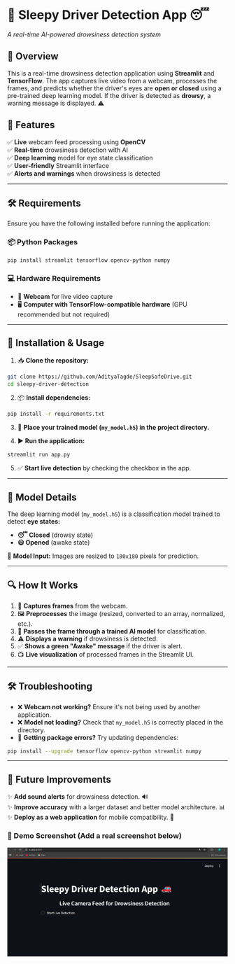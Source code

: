 # 🚗 Sleepy Driver Detection App 😴
_A real-time AI-powered drowsiness detection system_

## 📝 Overview
This is a real-time drowsiness detection application using **Streamlit** and **TensorFlow**. The app captures live video from a webcam, processes the frames, and predicts whether the driver's eyes are **open or closed** using a pre-trained deep learning model. If the driver is detected as **drowsy**, a warning message is displayed. ⚠️

## 🌟 Features
✅ **Live** webcam feed processing using **OpenCV**  
✅ **Real-time** drowsiness detection with AI  
✅ **Deep learning** model for eye state classification  
✅ **User-friendly** Streamlit interface  
✅ **Alerts and warnings** when drowsiness is detected  

---
## 🛠 Requirements
Ensure you have the following installed before running the application:

### 📦 Python Packages
```bash
pip install streamlit tensorflow opencv-python numpy
```

### 💻 Hardware Requirements
- 🎥 **Webcam** for live video capture
- 🖥 **Computer with TensorFlow-compatible hardware** (GPU recommended but not required)

---
## 🚀 Installation & Usage

1. 📥 **Clone the repository:**
```bash
git clone https://github.com/AdityaTagde/SleepSafeDrive.git
cd sleepy-driver-detection
```

2. 📦 **Install dependencies:**
```bash
pip install -r requirements.txt
```

3. 📂 **Place your trained model (`my_model.h5`) in the project directory.**

4. ▶️ **Run the application:**
```bash
streamlit run app.py
```

5. ✅ **Start live detection** by checking the checkbox in the app.

---
## 🧠 Model Details
The deep learning model (`my_model.h5`) is a classification model trained to detect **eye states:**
- **😴 Closed** (drowsy state)
- **😃 Opened** (awake state)

📏 **Model Input:** Images are resized to `180x180` pixels for prediction.

---
## 🔍 How It Works
1. 📸 **Captures frames** from the webcam.
2. 🖼 **Preprocesses** the image (resized, converted to an array, normalized, etc.).
3. 🧠 **Passes the frame through a trained AI model** for classification.
4. ⚠️ **Displays a warning** if drowsiness is detected.
5. ✅ **Shows a green "Awake" message** if the driver is alert.
6. 📺 **Live visualization** of processed frames in the Streamlit UI.

---
## 🛠 Troubleshooting
- ❌ **Webcam not working?** Ensure it's not being used by another application.
- ❌ **Model not loading?** Check that `my_model.h5` is correctly placed in the directory.
- 🔄 **Getting package errors?** Try updating dependencies:
```bash
pip install --upgrade tensorflow opencv-python streamlit numpy
```

---
## 🔮 Future Improvements
✨ **Add sound alerts** for drowsiness detection. 🔊  
✨ **Improve accuracy** with a larger dataset and better model architecture. 📊  
✨ **Deploy as a web application** for mobile compatibility. 📱  

### 📸 Demo Screenshot (Add a real screenshot below)
![App View](https://github.com/AdityaTagde/SleepSafeDrive-/blob/main/s1.png)

